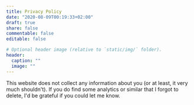 ```yaml
---
title: Privacy Policy
date: "2020-08-09T00:19:33+02:00"
draft: true
share: false
commentable: false
editable: false

# Optional header image (relative to `static/img/` folder).
header:
  caption: ""
  image: ""
---
```


This website does not collect any information about you (or at least, it very
much shouldn't). If you do find some analytics or similar that I forgot to
delete, I'd be grateful if you could let me know.

